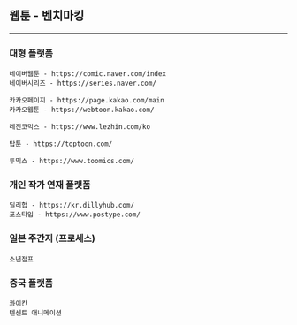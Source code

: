 ## 웹툰 - 벤치마킹

---

### 대형 플랫폼

    네이버웹툰 - https://comic.naver.com/index
    네이버시리즈 - https://series.naver.com/

    카카오페이지 - https://page.kakao.com/main
    카카오웹툰 - https://webtoon.kakao.com/

    레진코믹스 - https://www.lezhin.com/ko

    탑툰 - https://toptoon.com/

    투믹스 - https://www.toomics.com/

### 개인 작가 연재 플랫폼

    딜리헙 - https://kr.dillyhub.com/
    포스타입 - https://www.postype.com/

### 일본 주간지 (프로세스)

    소년점프

### 중국 플랫폼

    콰이칸
    텐센트 애니메이션
